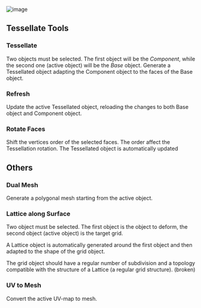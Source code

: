 ![image](http://alessandrozomparelli.com/tissue/Tissue%20Tools.jpg)

Tessellate Tools
------
### Tessellate
Two objects must be selected. The first object will be the _Component_, while the second one (active object) will be the _Base_ object.
Generate a Tessellated object adapting the Component object to the faces of the Base object.
### Refresh
Update the active Tessellated object, reloading the changes to both Base object and Component object.
### Rotate Faces
Shift the vertices order of the selected faces. The order affect the Tessellation rotation. The Tessellated object is automatically updated

Others
------
### Dual Mesh
Generate a polygonal mesh starting from the active object. 
### Lattice along Surface
Two object must be selected. The first object is the object to deform, the second object (active object) is the target grid. 

A Lattice object is automatically generated around the first object and then adapted to the shape of the grid object.

The grid object should have a regular number of subdivision and a topology compatible with the structure of a Lattice (a regular grid structure).
(broken)
### UV to Mesh
Convert the active UV-map to mesh. 
